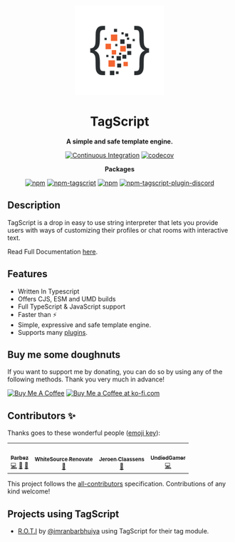 <div align="center">

<img alt="TagScript Logo" src="https://raw.githubusercontent.com/imranbarbhuiya/TagScript/main/.github/logo_short.png" height="200"/>

# TagScript

**A simple and safe template engine.**

[![Continuous Integration](https://github.com/imranbarbhuiya/TagScript/actions/workflows/continuous-integration.yml/badge.svg)](https://github.com/imranbarbhuiya/TagScript/actions/workflows/continuous-integration.yml)
[![codecov](https://codecov.io/gh/imranbarbhuiya/tagscript/branch/main/graph/badge.svg?precision=2)](https://codecov.io/gh/imranbarbhuiya/tagscript)

**Packages**

[![npm](https://img.shields.io/npm/v/tagscript?color=crimson&logo=npm&style=flat-square)](https://www.npmjs.com/package/tagscript)
[![npm-tagscript](https://img.shields.io/npm/dw/tagscript)](https://www.npmjs.com/package/tagscript)
[![npm](https://img.shields.io/npm/v/tagscript-plugin-discord?color=crimson&logo=npm&style=flat-square&label=tagscript-plugin-discord)](https://www.npmjs.com/package/tagscript-plugin-discord)
[![npm-tagscript-plugin-discord](https://img.shields.io/npm/dw/tagscript-plugin-discord)](https://www.npmjs.com/package/tagscript-plugin-discord)

</div>

## Description

TagScript is a drop in easy to use string interpreter that lets you provide users with ways of customizing their profiles or chat rooms with interactive text.

Read Full Documentation [here](https://tagscript.js.org/).

## Features

-   Written In Typescript
-   Offers CJS, ESM and UMD builds
-   Full TypeScript & JavaScript support
-   Faster than ⚡
-   Simple, expressive and safe template engine.
-   Supports many [plugins](https://github.com/imranbarbhuiya/tagscript/packages/).

## Buy me some doughnuts

If you want to support me by donating, you can do so by using any of the following methods. Thank you very much in advance!

<a href="https://www.buymeacoffee.com/parbez" target="_blank"><img src="https://cdn.buymeacoffee.com/buttons/default-orange.png" alt="Buy Me A Coffee" height="41" width="174"></a>
<a href='https://ko-fi.com/Y8Y1CBIJH' target='_blank'><img height='36' style='border:0px;height:36px;' src='https://cdn.ko-fi.com/cdn/kofi4.png?v=3' border='0' alt='Buy Me a Coffee at ko-fi.com' /></a>

## Contributors ✨

Thanks goes to these wonderful people ([emoji key](https://allcontributors.org/docs/en/emoji-key)):

<!-- ALL-CONTRIBUTORS-LIST:START - Do not remove or modify this section -->
<!-- prettier-ignore-start -->
<!-- markdownlint-disable -->
<table>
  <tr>
    <td align="center"><a href="https://github.com/imranbarbhuiya"><img src="https://avatars.githubusercontent.com/u/74945038?v=4?s=100" width="100px;" alt=""/><br /><sub><b>Parbez</b></sub></a><br /><a href="https://github.com/imranbarbhuiya/TagScript/commits?author=imranbarbhuiya" title="Code">💻</a> <a href="#maintenance-imranbarbhuiya" title="Maintenance">🚧</a> <a href="#ideas-imranbarbhuiya" title="Ideas, Planning, & Feedback">🤔</a></td>
    <td align="center"><a href="https://renovate.whitesourcesoftware.com"><img src="https://avatars.githubusercontent.com/u/25180681?v=4?s=100" width="100px;" alt=""/><br /><sub><b>WhiteSource Renovate</b></sub></a><br /><a href="#maintenance-renovate-bot" title="Maintenance">🚧</a></td>
    <td align="center"><a href="https://favware.tech"><img src="https://avatars.githubusercontent.com/u/4019718?v=4?s=100" width="100px;" alt=""/><br /><sub><b>Jeroen Claassens</b></sub></a><br /><a href="#maintenance-favna" title="Maintenance">🚧</a></td>
    <td align="center"><a href="https://github.com/UndiedGamer"><img src="https://avatars.githubusercontent.com/u/84702365?v=4?s=100" width="100px;" alt=""/><br /><sub><b>UndiedGamer</b></sub></a><br /><a href="https://github.com/imranbarbhuiya/TagScript/commits?author=UndiedGamer" title="Code">💻</a></td>
  </tr>
</table>

<!-- markdownlint-restore -->
<!-- prettier-ignore-end -->

<!-- ALL-CONTRIBUTORS-LIST:END -->

This project follows the [all-contributors](https://github.com/all-contributors/all-contributors) specification. Contributions of any kind welcome!

## Projects using TagScript

-   [R.O.T.I](https://discord.com/api/oauth2/authorize?client_id=903690362114158632&scope=applications.commands+bot&permissions=1543892063) by [@imranbarbhuiya](https://github.com/imranbarbhuiya) using TagScript for their tag module.
